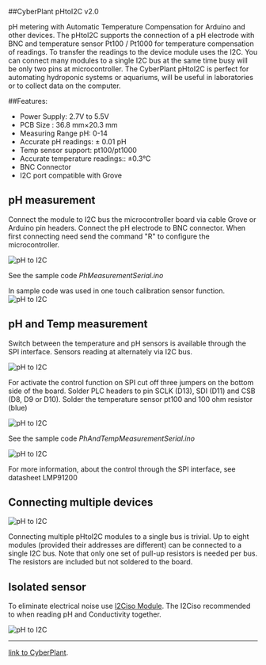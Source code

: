 ##CyberPlant pHtoI2C v2.0

pH metering with Automatic Temperature Compensation for Arduino and other devices. The pHtoI2C supports the connection of a pH electrode with BNC and temperature sensor Pt100 / Pt1000 for temperature compensation of readings. To transfer the readings to the device module uses the I2C. You can connect many  modules to a single I2С bus at the same time busy will be only two pins at microcontroller. The CyberPlant pHtoI2C is perfect for automating hydroponic systems or aquariums, will be useful in laboratories or to collect data on the computer.

##Features:

- Power Supply: 2.7V to 5.5V
- PCB Size : 36.8 mm×20.3 mm
- Measuring Range pH: 0-14
- Accurate pH readings: ± 0.01 pH
- Temp sensor support: pt100/pt1000
- Accurate temperature readings::  ±0.3°C
- BNC Connector
- I2C port compatible with Grove


## pH measurement


Connect the module to I2C bus the microcontroller board via cable Grove or Arduino pin headers. 
Connect the pH electrode to BNC connector. When first connecting need send the command "R" to configure the microcontroller.

![pH to I2C](http://image.cyber-plant.com/var/resizes/pHtoI2C_pH_measurement.jpg?m=1447442262)



See the sample code *PhMeasurementSerial.ino*

In sample code was used in one touch calibration sensor function.
![pH to I2C](http://image.cyber-plant.com/var/resizes/PhSerial.png?m=1447486499)


## pH and Temp measurement

Switch between the temperature and pH sensors is available through the SPI interface. Sensors reading at alternately via I2C bus.


![pH to I2C](http://image.cyber-plant.com/var/resizes/pHtoI2C_pH%26temp_measurement.jpg?m=1447449390)

For activate the control function on SPI cut off three jumpers on the bottom side of the board. Solder PLC headers to pin SCLK (D13), SDI (D11) and CSB (D8, D9 or D10). Solder the temperature sensor pt100 and 100 ohm resistor (blue)

![pH to I2C](http://image.cyber-plant.com/var/resizes/pHtoI2C_SPI_set.jpg?m=1447450340)

See the sample code *PhAndTempMeasurementSerial.ino*

![pH to I2C](http://image.cyber-plant.com/var/resizes/PhTempSerial.png?m=1447486499)

For more information, about the control through the SPI interface, see datasheet LMP91200

## Connecting multiple devices

![pH to I2C](http://image.cyber-plant.com/var/resizes/pHtoI2C_pullUp.jpg?m=1447452013)

Connecting multiple pHtoI2C modules to a single bus is trivial.
Up to eight modules (provided their addresses
are different) can be connected to a single I2C bus.
Note that only one set of pull-up resistors is needed per
bus. The resistors are included but not soldered to the board. 

## Isolated sensor

To eliminate electrical noise use [I2Ciso Module](https://github.com/cyberplantru/I2C-iso/). The I2Ciso recommended to when reading pH and Conductivity together.

![pH to I2C](http://image.cyber-plant.com/var/resizes/pHtoI2C_iso.jpg?m=1449086266)


_______________________________________

[link to CyberPlant](http://www.cyber-plant.com).

